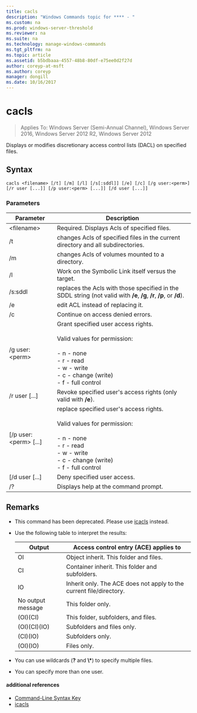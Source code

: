 ```yaml
---
title: cacls
description: "Windows Commands topic for **** - "
ms.custom: na
ms.prod: windows-server-threshold
ms.reviewer: na
ms.suite: na
ms.technology: manage-windows-commands
ms.tgt_pltfrm: na
ms.topic: article
ms.assetid: b5bdbaaa-4557-48b8-80df-e75ee0d2f27d
author: coreyp-at-msft
ms.author: coreyp
manager: dongill
ms.date: 10/16/2017
---
```

# cacls

>Applies To: Windows Server (Semi-Annual Channel), Windows Server 2016, Windows Server 2012 R2, Windows Server 2012

Displays or modifies discretionary access control lists (DACL) on specified files.  
## Syntax  
```  
cacls <filename> [/t] [/m] [/l] [/s[:sddl]] [/e] [/c] [/g user:<perm>] [/r user [...]] [/p user:<perm> [...]] [/d user [...]]  
```  
### Parameters  

|        Parameter        |                                                                                            Description                                                                                             |
|-------------------------|----------------------------------------------------------------------------------------------------------------------------------------------------------------------------------------------------|
|      \<filename\>       |                                                                            Required. Displays Acls of specified files.                                                                             |
|           /t            |                                                          changes Acls of specified files in the current directory and all subdirectories.                                                          |
|           /m            |                                                                          changes Acls of volumes mounted to a directory.                                                                           |
|           /l            |                                                                        Work on the Symbolic Link itself versus the target.                                                                         |
|         /s:sddl         |                                       replaces the Acls with those specified in the SDDL string (not valid with **/e**, **/g**, **/r**, **/p**, or **/d**).                                        |
|           /e            |                                                                                 edit ACL instead of replacing it.                                                                                  |
|           /c            |                                                                                 Continue on access denied errors.                                                                                  |
|    /g user:\<perm\>     |   Grant specified user access rights.<br /><br />Valid values for permission:<br /><br />-   n - none<br />-   r - read<br />-   w - write<br />-   c - change (write)<br />-   f - full control   |
|      /r user [...]      |                                                                  Revoke specified user's access rights (only valid with **/e**).                                                                   |
| [/p user:\<perm\> [...] | replace specified user's access rights.<br /><br />Valid values for permission:<br /><br />-   n - none<br />-   r - read<br />-   w - write<br />-   c - change (write)<br />-   f - full control |
|     [/d user [...]      |                                                                                    Deny specified user access.                                                                                     |
|           /?            |                                                                                Displays help at the command prompt.                                                                                |

## Remarks  
- This command has been deprecated. Please use [icacls](icacls.md) instead.  
- Use the following table to interpret the results:  


  |      Output       |                Access control entry (ACE) applies to                |
  |-------------------|---------------------------------------------------------------------|
  |        OI         |               Object inherit. This folder and files.                |
  |        CI         |           Container inherit. This folder and subfolders.            |
  |        IO         | Inherit only. The ACE does not apply to the current file/directory. |
  | No output message |                          This folder only.                          |
  |     (OI)(CI)      |                 This folder, subfolders, and files.                 |
  |   (OI)(CI)(IO)    |                     Subfolders and files only.                      |
  |     (CI)(IO)      |                          Subfolders only.                           |
  |     (OI)(IO)      |                             Files only.                             |


- You can use wildcards (**?** and **\\\***) to specify multiple files.  
- You can specify more than one user.  

#### additional references  
-   [Command-Line Syntax Key](command-line-syntax-key.md)   
-   [icacls](icacls.md)  

